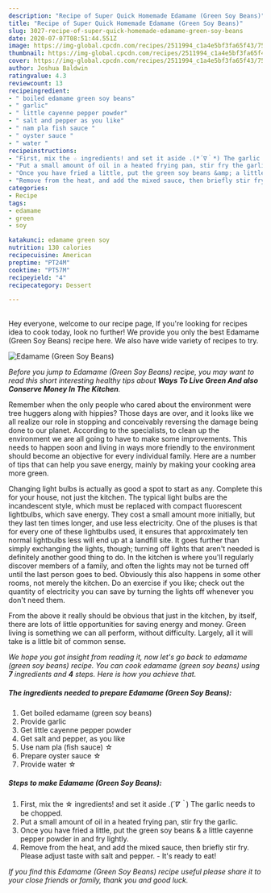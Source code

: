 ```yaml
---
description: "Recipe of Super Quick Homemade Edamame (Green Soy Beans)"
title: "Recipe of Super Quick Homemade Edamame (Green Soy Beans)"
slug: 3027-recipe-of-super-quick-homemade-edamame-green-soy-beans
date: 2020-07-07T08:51:44.551Z
image: https://img-global.cpcdn.com/recipes/2511994_c1a4e5bf3fa65f43/751x532cq70/edamame-green-soy-beans-recipe-main-photo.jpg
thumbnail: https://img-global.cpcdn.com/recipes/2511994_c1a4e5bf3fa65f43/751x532cq70/edamame-green-soy-beans-recipe-main-photo.jpg
cover: https://img-global.cpcdn.com/recipes/2511994_c1a4e5bf3fa65f43/751x532cq70/edamame-green-soy-beans-recipe-main-photo.jpg
author: Joshua Baldwin
ratingvalue: 4.3
reviewcount: 13
recipeingredient:
- " boiled edamame green soy beans"
- " garlic"
- " little cayenne pepper powder"
- " salt and pepper as you like"
- " nam pla fish sauce "
- " oyster sauce "
- " water "
recipeinstructions:
- "First, mix the ☆ ingredients! and set it aside .(*´∇｀*) The garlic needs to be chopped."
- "Put a small amount of oil in a heated frying pan, stir fry the garlic."
- "Once you have fried a little, put the green soy beans &amp; a little cayenne pepper powder in and fry lightly."
- "Remove from the heat, and add the mixed sauce, then briefly stir fry. Please adjust taste with salt and pepper. It&#39;s ready to eat!"
categories:
- Recipe
tags:
- edamame
- green
- soy

katakunci: edamame green soy 
nutrition: 130 calories
recipecuisine: American
preptime: "PT24M"
cooktime: "PT57M"
recipeyield: "4"
recipecategory: Dessert

---
```

<br>
Hey everyone, welcome to our recipe page, If you're looking for recipes idea to cook today, look no further! We provide you only the best Edamame (Green Soy Beans) recipe here. We also have wide variety of recipes to try.
<br>


![Edamame (Green Soy Beans)](https://img-global.cpcdn.com/recipes/2511994_c1a4e5bf3fa65f43/751x532cq70/edamame-green-soy-beans-recipe-main-photo.jpg)

<i>Before you jump to Edamame (Green Soy Beans) recipe, you may want to read this short interesting healthy tips about 
<strong>Ways To Live Green And also Conserve Money In The Kitchen</strong>.</i>
</br>

Remember when the only people who cared about the environment were tree huggers along with hippies? Those days are over, and it looks like we all realize our role in stopping and conceivably reversing the damage being done to our planet. According to the specialists, to clean up the environment we are all going to have to make some improvements. This needs to happen soon and living in ways more friendly to the environment should become an objective for every individual family. Here are a number of tips that can help you save energy, mainly by making your cooking area more green.

Changing light bulbs is actually as good a spot to start as any. Complete this for your house, not just the kitchen. The typical light bulbs are the incandescent style, which must be replaced with compact fluorescent lightbulbs, which save energy. They cost a small amount more initially, but they last ten times longer, and use less electricity. One of the pluses is that for every one of these lightbulbs used, it ensures that approximately ten normal lightbulbs less will end up at a landfill site. It goes further than simply exchanging the lights, though; turning off lights that aren't needed is definitely another good thing to do. In the kitchen is where you'll regularly discover members of a family, and often the lights may not be turned off until the last person goes to bed. Obviously this also happens in some other rooms, not merely the kitchen. Do an exercise if you like; check out the quantity of electricity you can save by turning the lights off whenever you don't need them.

From the above it really should be obvious that just in the kitchen, by itself, there are lots of little opportunities for saving energy and money. Green living is something we can all perform, without difficulty. Largely, all it will take is a little bit of common sense.


<i>We hope you got insight from reading it, now let's go back to edamame (green soy beans) recipe. You can cook edamame (green soy beans) using <strong>7</strong> ingredients and <strong>4</strong> steps. Here is how you achieve that.
</i>

##### The ingredients needed to prepare Edamame (Green Soy Beans):

1. Get  boiled edamame (green soy beans)
1. Provide  garlic
1. Get  little cayenne pepper powder
1. Get  salt and pepper, as you like
1. Use  nam pla (fish sauce) ☆
1. Prepare  oyster sauce ☆
1. Provide  water ☆


##### Steps to make Edamame (Green Soy Beans):

1. First, mix the ☆ ingredients! and set it aside .(*´∇｀*) The garlic needs to be chopped.
1. Put a small amount of oil in a heated frying pan, stir fry the garlic.
1. Once you have fried a little, put the green soy beans &amp; a little cayenne pepper powder in and fry lightly.
1. Remove from the heat, and add the mixed sauce, then briefly stir fry. Please adjust taste with salt and pepper. - It&#39;s ready to eat!


<i>If you find this Edamame (Green Soy Beans) recipe useful please share it to your close friends or family, thank you and good luck.</i>
